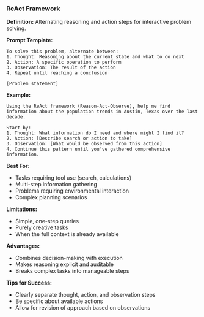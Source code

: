 ### ReAct Framework

**Definition:** Alternating reasoning and action steps for interactive problem solving.

**Prompt Template:**
```
To solve this problem, alternate between:
1. Thought: Reasoning about the current state and what to do next
2. Action: A specific operation to perform
3. Observation: The result of the action
4. Repeat until reaching a conclusion

[Problem statement]
```

**Example:**
```
Using the ReAct framework (Reason-Act-Observe), help me find information about the population trends in Austin, Texas over the last decade.

Start by:
1. Thought: What information do I need and where might I find it?
2. Action: [Describe search or action to take]
3. Observation: [What would be observed from this action]
4. Continue this pattern until you've gathered comprehensive information.
```

**Best For:**
- Tasks requiring tool use (search, calculations)
- Multi-step information gathering
- Problems requiring environmental interaction
- Complex planning scenarios

**Limitations:**
- Simple, one-step queries
- Purely creative tasks
- When the full context is already available

**Advantages:**
- Combines decision-making with execution
- Makes reasoning explicit and auditable
- Breaks complex tasks into manageable steps

**Tips for Success:**
- Clearly separate thought, action, and observation steps
- Be specific about available actions
- Allow for revision of approach based on observations

